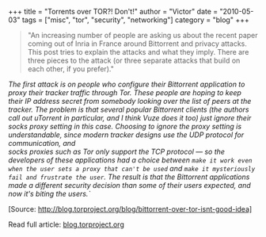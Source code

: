 +++
title = "Torrents over TOR?! Don't!"
author = "Victor"
date = "2010-05-03"
tags = ["misc", "tor", "security", "networking"]
category = "blog"
+++

>"An increasing number of people are asking us about the recent paper coming out of Inria in France around Bittorrent and privacy attacks. This post tries to explain the attacks and what they imply. There are three pieces to the attack (or three separate attacks that build on each other, if you prefer)."

*The first attack is on people who configure their Bittorrent application to proxy their tracker traffic through Tor. These people are hoping to keep their IP address secret from somebody looking over the list of peers at the tracker. The problem is that several popular Bittorrent clients (the authors call out uTorrent in particular, and I think Vuze does it too) just ignore their socks proxy setting in this case. Choosing to ignore the proxy setting is understandable, since modern tracker designs use the UDP protocol for communication, and  
socks proxies such as Tor only support the TCP protocol &#8212; so the developers of these applications had a choice between `make it work even when the user sets a proxy that can't be used` and `make it mysteriously fail and frustrate the user`. The result is that the Bittorrent applications made a different security decision than some of their users expected, and now it's biting the users.`*

[Source: http://blog.torproject.org/blog/bittorrent-over-tor-isnt-good-idea]

Read full article: [blog.torproject.org][1]

 [1]: http://blog.torproject.org/blog/bittorrent-over-tor-isnt-good-idea
